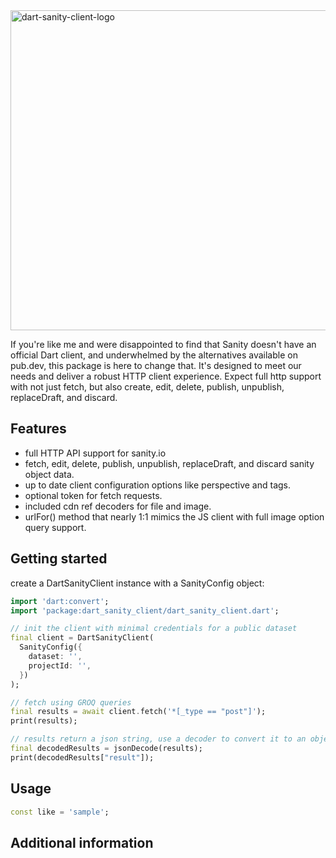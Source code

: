 <img width="512" alt="dart-sanity-client-logo" src="https://github.com/user-attachments/assets/077aa24d-ea9e-42da-b5d7-f2dfa16775f6" />

If you're like me and were disappointed to find that Sanity doesn't have an official Dart client, and underwhelmed by the alternatives available on pub.dev, this package is here to change that. It's designed to meet our needs and deliver a robust HTTP client experience. Expect full http support with not just fetch, but also create, edit, delete, publish, unpublish, replaceDraft, and discard.

## Features

* full HTTP API support for sanity.io
* fetch, edit, delete, publish, unpublish, replaceDraft, and discard sanity object data.
* up to date client configuration options like perspective and tags.
* optional token for fetch requests.
* included cdn ref decoders for file and image.
* urlFor() method that nearly 1:1 mimics the JS client with full image option query support.

## Getting started

create a DartSanityClient instance with a SanityConfig object:

```dart
import 'dart:convert';
import 'package:dart_sanity_client/dart_sanity_client.dart';

// init the client with minimal credentials for a public dataset
final client = DartSanityClient(
  SanityConfig({
    dataset: '',
    projectId: '',
  })
);

// fetch using GROQ queries
final results = await client.fetch('*[_type == "post"]');
print(results);

// results return a json string, use a decoder to convert it to an object
final decodedResults = jsonDecode(results);
print(decodedResults["result"]);
```

## Usage
```dart
const like = 'sample';
```

## Additional information


